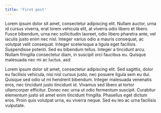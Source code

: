 ```yaml
---
title: 'First post'
---
```


Lorem ipsum dolor sit amet, consectetur adipiscing elit. Nullam auctor, urna id cursus viverra, erat lorem vehicula elit, at viverra odio libero et libero. Fusce bibendum, urna nec sollicitudin laoreet, odio libero pharetra ante, vel iaculis justo enim nec nisl. Integer varius odio a mauris consequat, ac volutpat velit consequat. Integer scelerisque a ligula eget facilisis. Suspendisse potenti. Sed eu bibendum tellus. Integer a tincidunt arcu. Nullam fringilla consectetur diam, in suscipit orci faucibus eu. Quisque malesuada nec mi ac luctus. asd

Lorem ipsum dolor sit amet, consectetur adipiscing elit. Sed sagittis, dolor eu facilisis vehicula, nisi nisl cursus justo, nec posuere ligula sem eu dui. Quisque sed odio ut mi hendrerit bibendum. Integer malesuada venenatis eros, nec tincidunt justo tincidunt id. Vivamus sed libero at tortor ullamcorper efficitur. Donec nec urna ut odio fermentum suscipit. Curabitur elementum justo sit amet enim tincidunt fringilla. Phasellus eget dictum eros. Proin quis volutpat urna, eu viverra neque. Sed eu leo ac urna facilisis vulputate.